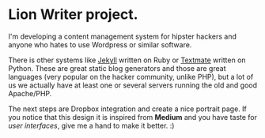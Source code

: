 # Lion Writer project.

I'm developing a content management system for hipster hackers and anyone who hates to use Wordpress or similar software.

There is other systems like [Jekyll](https://github.com/mojombo/jekyll) written on Ruby or [Textmate](https://github.com/ametaireau/pelican) written on Python. These are great static blog generators and those are great languages (very popular on the hacker community, unlike PHP), but a lot of us we actually have at least one or several servers running the old and good Apache/PHP.

The next steps are Dropbox integration and create a nice portrait page. If you notice that this design it is inspired from **Medium** and you have taste for *user* *interfaces*, give me a hand to make it better. :)
